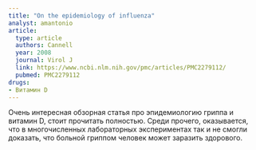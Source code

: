 ```yaml
---
title: "On the epidemiology of influenza"
analyst: amantonio
article:
  type: article
  authors: Cannell
  year: 2008
  journal: Virol J
  link: https://www.ncbi.nlm.nih.gov/pmc/articles/PMC2279112/
  pubmed: PMC2279112
drugs:
- Витамин D
---
```


Очень интересная обзорная статья про эпидемиологию гриппа и витaмин D, стоит прочитать полностью. Среди прочего, оказывается, что в многочисленных лабораторных экспериментах так и не смогли доказать, что больной гриппом человек может заразить здорового.
